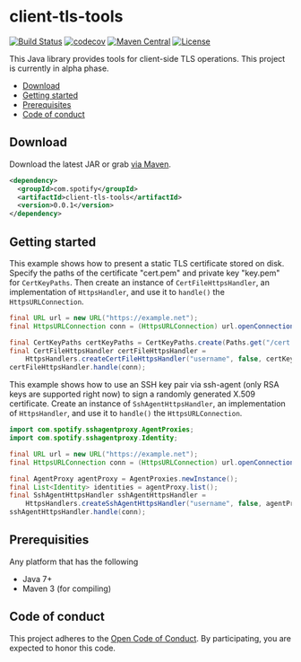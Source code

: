 # client-tls-tools

[![Build Status](https://travis-ci.org/spotify/client-tls-tools.svg?branch=master)](https://travis-ci.org/spotify/client-tls-tools)
[![codecov](https://codecov.io/gh/spotify/client-tls-tools/branch/master/graph/badge.svg)](https://codecov.io/gh/spotify/client-tls-tools)
[![Maven Central](https://img.shields.io/maven-central/v/com.spotify/client-tls-tools.svg)](https://search.maven.org/#search%7Cga%7C1%7Cg%3A%22com.spotify%22%20client-tls-tools*)
[![License](https://img.shields.io/github/license/spotify/client-tls-tools.svg)](LICENSE)

This Java library provides tools for client-side TLS operations.
This project is currently in alpha phase.

* [Download](#download)
* [Getting started](#getting-started)
* [Prerequisites](#prerequisites)
* [Code of conduct](#code-of-conduct)

## Download

Download the latest JAR or grab [via Maven][maven-search].

```xml
<dependency>
  <groupId>com.spotify</groupId>
  <artifactId>client-tls-tools</artifactId>
  <version>0.0.1</version>
</dependency>
```

## Getting started

This example shows how to present a static TLS certificate stored on disk.
Specify the paths of the certificate "cert.pem" and private key "key.pem" for `CertKeyPaths`.
Then create an instance of `CertFileHttpsHandler`, an implementation of `HttpsHandler`,
and use it to `handle()` the `HttpsURLConnection`.

```java
final URL url = new URL("https://example.net");
final HttpsURLConnection conn = (HttpsURLConnection) url.openConnection();

final CertKeyPaths certKeyPaths = CertKeyPaths.create(Paths.get("/cert.pem"), Paths.get("/key.pem"));
final CertFileHttpsHandler certFileHttpsHandler =
    HttpsHandlers.createCertFileHttpsHandler("username", false, certKeyPaths);
certFileHttpsHandler.handle(conn);
```

This example shows how to use an SSH key pair via ssh-agent (only RSA keys are supported right now)
to sign a randomly generated X.509 certificate. Create an instance of `SshAgentHttpsHandler`,
an implementation of `HttpsHandler`, and use it to `handle()` the `HttpsURLConnection`.

```java
import com.spotify.sshagentproxy.AgentProxies;
import com.spotify.sshagentproxy.Identity;

final URL url = new URL("https://example.net");
final HttpsURLConnection conn = (HttpsURLConnection) url.openConnection();

final AgentProxy agentProxy = AgentProxies.newInstance();
final List<Identity> identities = agentProxy.list();
final SshAgentHttpsHandler sshAgentHttpsHandler =
    HttpsHandlers.createSshAgentHttpsHandler("username", false, agentProxy, identities.get(0));
sshAgentHttpsHandler.handle(conn);
```


## Prerequisities

Any platform that has the following

* Java 7+
* Maven 3 (for compiling)


## Code of conduct

This project adheres to the [Open Code of Conduct][code-of-conduct]. By participating, you are
expected to honor this code.

  [code-of-conduct]: https://github.com/spotify/code-of-conduct/blob/master/code-of-conduct.md
  [maven-search]: https://search.maven.org/#search%7Cga%7C1%7Cg%3A%22com.spotify%22%20client-tls-tools*
